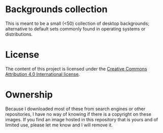 # Backgrounds collection
This is meant to be a small (<50) collection of desktop backgrounds; alternative to default sets commonly found in operating systems or distributions.

# License
The content of this project is licensed under the [Creative Commons Attribution 4.0 International license](https://creativecommons.org/licenses/by/4.0/).

# Ownership
Because I downloaded most of these from search engines or other repositories, I have no way of knowing if there is a copyright on these images. If you find an image hosted in this repository that is yours and of limited use, please let me know and I will remove it.
